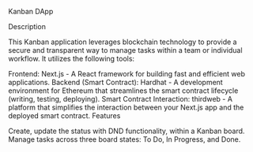 Kanban DApp

Description

This Kanban application leverages blockchain technology to provide a secure and transparent way to manage tasks within a team or individual workflow. It utilizes the following tools:

Frontend: Next.js - A React framework for building fast and efficient web applications.
Backend (Smart Contract): Hardhat - A development environment for Ethereum that streamlines the smart contract lifecycle (writing, testing, deploying).
Smart Contract Interaction: thirdweb - A platform that simplifies the interaction between your Next.js app and the deployed smart contract.
Features

Create, update the status with DND functionality, within a Kanban board.
Manage tasks across three board states: To Do, In Progress, and Done.